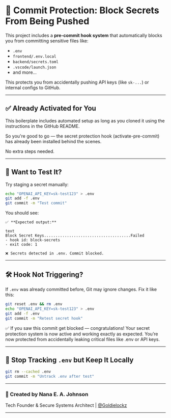 # 🔐 Commit Protection: Block Secrets From Being Pushed

This project includes a **pre-commit hook system** that automatically blocks you from committing sensitive files like:

- `.env`
- `frontend/.env.local`
- `backend/secrets.toml`
- `.vscode/launch.json`
- and more...

This protects you from accidentally pushing API keys (like `sk-...`) or internal configs to GitHub.

---

## ✅ Already Activated for You

This boilerplate includes automated setup as long as you cloned it using the instructions in the GitHub README.

So you're good to go —
the secret protection hook (activate-pre-commit) has already been installed behind the scenes.

No extra steps needed.

---

## 🧪 Want to Test It?

Try staging a secret manually:

```bash
echo "OPENAI_API_KEY=sk-test123" > .env
git add -f .env
git commit -m "Test commit"
```

You should see:

```text
✅ **Expected output:**

text
Block Secret Keys......................................Failed
- hook id: block-secrets
- exit code: 1

❌ Secrets detected in .env. Commit blocked.
```

---

## 🛠️ Hook Not Triggering?

If `.env` was already committed before, Git may ignore changes. Fix it like this:

```bash
git reset .env && rm .env
echo "OPENAI_API_KEY=sk-test123" > .env
git add -f .env
git commit -m "Retest secret hook"
```

✅ If you saw this commit get blocked — congratulations!
Your secret protection system is now active and working exactly as expected.
You’re now protected from accidentally leaking critical files like .env or API keys.

---

## 🔄 Stop Tracking `.env` but Keep It Locally

```bash
git rm --cached .env
git commit -m "Untrack .env after test"
```

---

### 👤 Created by Nana E. A. Johnson

Tech Founder & Secure Systems Architect | [@Goldielockz](https://github.com/goldielockz30)

---
